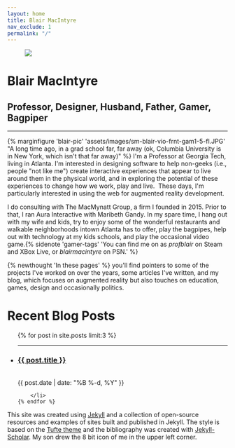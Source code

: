 ```yaml
---
layout: home
title: Blair MacIntyre
nav_exclude: 1
permalink: "/"
---
```

<figure class='fullwidth'><img src='{{site.baseurl}}/assets/uploads/2012/02/blair-wall-widecrop.jpg'/></figure>

# Blair MacIntyre

## Professor, Designer, Husband, Father, Gamer, Bagpiper
<hr class="slender">

{% marginfigure 'blair-pic' 'assets/images/sm-blair-vio-frnt-gam1-5-fl.JPG' "A long time ago, in a grad school far, far away (ok, Columbia University is in New York, which isn't that far away)" %} I'm a Professor at Georgia Tech, living in Atlanta. I'm interested in designing software to help non-geeks (i.e., people "not like me") create interactive experiences that appear to live around them in the physical world, and in exploring the potential of these experiences to change how we work, play and live.  These days, I'm particularly interested in using the web for augmented reality development. 


I do consulting with The MacMynatt Group, a firm I founded in 2015. Prior to that, I ran Aura Interactive with Maribeth Gandy. In my spare time, I hang out with my wife and kids, try to enjoy some of the wonderful restaurants and walkable neighborhoods intown Atlanta has to offer, play the bagpipes, help out with technology at my kids schools, and play the occasional video game.{% sidenote 'gamer-tags' 'You can find me on as <em>profblair</em> on Steam and XBox Live, or <em>blairmacintyre</em> on PSN.' %}

{% newthought 'In these pages' %} you'll find pointers to some of the projects I've worked on over the years, some articles I've written, and my  blog, which focuses on augmented reality but also touches on education, games, design and occasionally politics. 


# Recent Blog Posts

<ul class="content-listing">
    {% for post in site.posts limit:3 %}
      <li class="listing">
        <hr class="slender">
        <a href="{{ post.url | prepend: site.baseurl }}"><h3 class="contrast">{{ post.title }}</h3></a>
        <br><span class="smaller">{{ post.date | date: "%B %-d, %Y" }}</span>  <br/>

        </li>  
    {% endfor %}
</ul>

This site was created using [Jekyll](http://jekyllrb.com) and a collection of open-source resources and examples of sites built and published in Jekyll.  The style is based on the [Tufte theme](http:://github.com/clayh53/tufte-jekyll) and the bibliography was created with [Jekyll-Scholar](https://github.com/inukshuk/jekyll-scholar). My son drew the 8 bit icon of me in the upper left corner.
